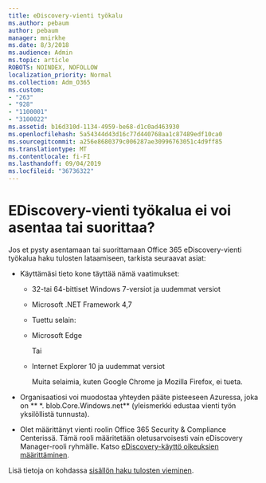 ```yaml
---
title: eDiscovery-vienti työkalu
ms.author: pebaum
author: pebaum
manager: mnirkhe
ms.date: 8/3/2018
ms.audience: Admin
ms.topic: article
ROBOTS: NOINDEX, NOFOLLOW
localization_priority: Normal
ms.collection: Adm_O365
ms.custom:
- "263"
- "928"
- "1100001"
- "3100022"
ms.assetid: b16d310d-1134-4959-be68-d1c0ad463930
ms.openlocfilehash: 5a54344d43d16c77d440768aa1c87489edf10ca0
ms.sourcegitcommit: a256e8680379c006287ae30996763051c4d9ff85
ms.translationtype: MT
ms.contentlocale: fi-FI
ms.lasthandoff: 09/04/2019
ms.locfileid: "36736322"
---
```

# <a name="cant-install-or-run-the-ediscovery-export-tool"></a>EDiscovery-vienti työkalua ei voi asentaa tai suorittaa?

Jos et pysty asentamaan tai suorittamaan Office 365 eDiscovery-vienti työkalua haku tulosten lataamiseen, tarkista seuraavat asiat:
  
- Käyttämäsi tieto kone täyttää nämä vaatimukset:

  - 32-tai 64-bittiset Windows 7-versiot ja uudemmat versiot

  - Microsoft .NET Framework 4,7

  - Tuettu selain:

  - Microsoft Edge

    Tai

  - Internet Explorer 10 ja uudemmat versiot

    Muita selaimia, kuten Google Chrome ja Mozilla Firefox, ei tueta.

- Organisaatiosi voi muodostaa yhteyden pääte pisteeseen Azuressa, joka on ** \*. blob.Core.Windows.net** (yleismerkki edustaa vienti työn yksilöllistä tunnusta).

- Olet määrittänyt vienti roolin Office 365 Security &amp; Compliance Centerissä. Tämä rooli määritetään oletusarvoisesti vain eDiscovery Manager-rooli ryhmälle. Katso [eDiscovery-käyttö oikeuksien määrittäminen](https://docs.microsoft.com/office365/securitycompliance/assign-ediscovery-permissions).

Lisä tietoja on kohdassa [sisällön haku tulosten vieminen](https://docs.microsoft.com/office365/securitycompliance/export-search-results).
  